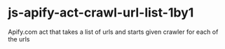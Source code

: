 # js-apify-act-crawl-url-list-1by1
Apify.com act that takes a list of urls and starts given crawler for each of the urls
